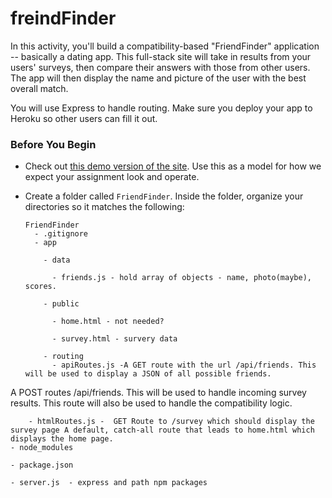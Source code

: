 # freindFinder
In this activity, you'll build a compatibility-based "FriendFinder" application -- basically a dating app. This full-stack site will take in results from your users' surveys, then compare their answers with those from other users. The app will then display the name and picture of the user with the best overall match.

You will use Express to handle routing. Make sure you deploy your app to Heroku so other users can fill it out.


### Before You Begin

* Check out [this demo version of the site](https://friend-finder-fsf.herokuapp.com/). Use this as a model for how we expect your assignment look and operate.

* Create a folder called `FriendFinder`. Inside the folder, organize your directories so it matches the following:

  ```
  FriendFinder
    - .gitignore
    - app

      - data

        - friends.js - hold array of objects - name, photo(maybe), scores.

      - public

        - home.html - not needed?

        - survey.html - survery data

      - routing
        - apiRoutes.js -A GET route with the url /api/friends. This will be used to display a JSON of all possible friends.
A POST routes /api/friends. This will be used to handle incoming survey results. This route will also be used to handle the compatibility logic.


        - htmlRoutes.js -  GET Route to /survey which should display the survey page A default, catch-all route that leads to home.html which displays the home page.
    - node_modules

    - package.json

    - server.js  - express and path npm packages
  